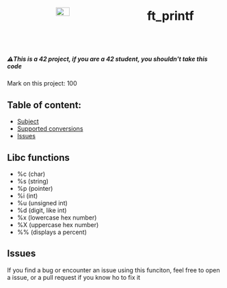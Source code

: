 <body>
	<header style="display: flex; align-items: center; justify-content: space-around">
		<img width="25%" src="https://avatars.githubusercontent.com/u/91893485?v=4"/>
		<h1>ft_printf</h1>
	</header>
	<h5>⚠️This is a 42 project, if you are a 42 student, you shouldn't take this code </h5>
	<p>Mark on this project: 100</p>
	<h2>Table of content: </h2>
	<ul>
		<li><a href="https://cdn.intra.42.fr/pdf/pdf/64602/en.subject.pdf">Subject</a></li>
		<li><a href="#supported">Supported conversions</a></li>
		<li><a href="#issues">Issues</a></li>
	</ul>
	<h2 id="supported">Libc functions</h2>
	<ul>
		<li>%c (char)</li>
		<li>%s (string)</li>
		<li>%p (pointer)</li>
		<li>%i (int)</li>
		<li>%u (unsigned int)</li>
		<li>%d (digit, like int)</li>
		<li>%x (lowercase hex number)</li>
		<li>%X (uppercase hex number)</li>
		<li>%% (displays a percent)</li>
	</ul>
	<h2 id="issues">Issues</h2>
	<p>If you find a bug or encounter an issue using this funciton, feel free to open a issue, or a pull request if you know ho to fix it</p>
</body>
